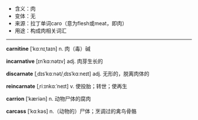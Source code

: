 - <span class="definition">含义：肉</span>
- <span class="definition">变体：无</span>
- <span class="definition">来源：拉丁单词caro（意为flesh或meat，即肉）</span>
- <span class="definition">用途：构成肉相关词汇</span>

---

<span class="vocabulary">**carnitine**</span> [ˈkɑːnɪˌtaɪn] n. 肉（毒）碱

<span class="vocabulary">**incarnative**</span> [ɪnˈkɑ:nətɪv] adj. 肉芽生长的

<span class="vocabulary">**discarnate**</span> [ˌdɪsˈkɑːnət/ˌdɪsˈkɑːneɪt] adj. 无形的，脱离肉体的

<span class="vocabulary">**reincarnate**</span> [ˌriːɪnkɑːˈneɪt] v. 使投胎；转世；使再生


<span class="vocabulary">**carrion**</span> [ˈkæriən] n. 动物尸体的腐肉

<span class="vocabulary">**carcass**</span> [ˈkɑːkəs] n.（动物的）尸体；烹调过的禽鸟骨骼

